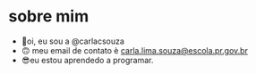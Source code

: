  # sobre mim
-  :dizzy:oi, eu sou a @carlacsouza
- :upside_down_face: meu email de contato è carla.lima.souza@escola.pr.gov.br
- :sunglasses:eu estou aprendedo a programar.
